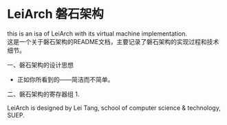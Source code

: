 # LeiArch 磐石架构
this is an isa of LeiArch with its virtual machine implementation.<br>
这是一个关于磐石架构的README文档，主要记录了磐石架构的实现过程和技术细节。

一、磐石架构的设计思想
- 正如你所看到的——简洁而不简单。

二、磐石架构的寄存器组
1. 







LeiArch is designed by Lei Tang, school of computer science & technology, SUEP.
